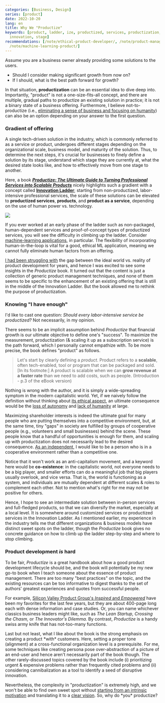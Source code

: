 ```yaml
---
categories: [Business, Design]
series: [product]
date: 2022-10-20
lang: en
title: Why We "Productize"
keywords: [product, ladder, ize, productized, services, productization, book, offering,
  innovation, stage]
recommendations: [/note/ethical-product-developer/, /note/product-management-and-bullshit-job/,
  /note/machine-learning-product/]
---
```


Assume you are a business owner already providing some solutions to the users.

- Should I consider making significant growth from now on?
- If I should, what is the best path forward for growth?

In that situation, **productization** can be an essential idea to dive deep into. Importantly, "product" is not a one-size-fits-all concept, and there are multiple, gradual paths to productize an existing solution in practice; it is not a binary state of a business offering. Furthermore, I believe not-to-productize (i.e., [eliminating a sense of business and focusing on humanity](/note/internet-for-the-people/)) can also be an option depending on your answer to the first question.

### Gradient of offering

A single tech-driven solution in the industry, which is commonly referred to as a service or product, undergoes different stages depending on the organizational scale, business model, and maturity of the solution. Thus, to determine the next steps, it's crucial for businesses to finely define a solution by its stage, understand which stage they are currently at, what the desired state looks like, and how to effectively move from one stage to another.

Here, a book ***[Productize: The Ultimate Guide to Turning Professional Services into Scalable Products](https://www.vecteris.com/productize-book-tools)*** nicely highlights such a gradient with a concept called **[Innovation Ladder](https://www.vecteris.com/blog/productization-turning-services-into-products)**; starting from non-productized, labor-intensive professional services, the scale of these solutions can be elevated to **productized services**, **products**, and **product as a service**, depending on the use of human power vs. technology.

<a href="https://www.amazon.ca/Productize-Ultimate-Professional-Services-Scalable/dp/1736929615?&linkCode=li2&tag=takuti-20&linkId=8d5c50205e1fe0eab92df479fb5d13cc&language=en_CA&ref_=as_li_ss_il" target="_blank"><img border="0" src="//ws-na.amazon-adsystem.com/widgets/q?_encoding=UTF8&ASIN=1736929615&Format=_SL160_&ID=AsinImage&MarketPlace=CA&ServiceVersion=20070822&WS=1&tag=takuti-20&language=en_CA" ></a><img src="https://ir-ca.amazon-adsystem.com/e/ir?t=takuti-20&language=en_CA&l=li2&o=15&a=1736929615" width="1" height="1" border="0" alt="" style="border:none !important; margin:0px !important;" />

If you ever worked at an early phase of the ladder such as non-packaged, human-dependent services and proof-of-concept types of productized services, you will see the difficulty in climbing up the ladder. Consider [machine-learning applications](/note/machine-learning-product/), in particular. The flexibility of incorporating human-in-the-loop is vital for a good, ethical ML application, meaning we cannot fully eliminate human factors from an offering.

[I had been struggling with](/note/becoming-a-product-manager/) the gap between the ideal world vs. reality of product development for years, and hence I was excited to see some insights in the *Productize* book. It turned out that the content is just a collection of generic product management techniques, and none of them seems to be specific to the enhancement of an existing offering that is still in the middle of the Innovation Ladder. But the book allowed me to rethink the purpose of productization.

### Knowing "I have enough"

I'd like to cast one question: *Should every labor-intensive service be productized?* Not necessarily, in my opinion.

There seems to be an implicit assumption behind *Productize* that financial growth is our ultimate objective to define one's "success". To maximize the measurement, productization (& scaling it up as a subscription service) is the path forward, which I personally cannot empathize with. To be more precise, the book defines "product" as follows.

> Let's start by clearly defining a *product*. Product refers to a **scalable**, often tech-enabled, tool or program that can be packaged and sold. [In its footnote:] A product is scalable when we can **grow revenue at a faster rate** than we need to add costs, such as people. (Introduction - p.3 of the eBook version)

Nothing is wrong with the author, and it is simply a wide-spreading symptom in the modern capitalistic world. Yet, if we naively follow the definition without thinking about [its ethical aspect](/note/foundations-of-humane-technology/), an ultimate consequence would be the [loss of autonomy](/note/autonomy-vs-algorithmic-recommendation/) and [lack of humanity](/note/internet-for-the-people/) at large.

Maximizing shareholder interests is indeed the ultimate goal for many people who are putting themselves into a competitive environment, but, at the same time, tiny "gaps" in society are fulfilled by groups of cooperative people (e.g., volunteers and small businesses) behind the scene. These people know that a handful of opportunities is enough for them, and scaling up with productization does not necessarily lead to the desired consequence. [As an independent](/note/first-month-as-self-employed/), I would like to be a person who is in a cooperative environment rather than a competitive one.

Notice that it won't work as an anti-capitalism movement, and a keyword here would be **co-existence**: in the capitalistic world, not everyone needs to be a big player, and smaller efforts can do a meaningful job that big players usually overlook, and vice versa. That is, the world is functioning as a system, and individuals are mutually dependent at different scales & roles to complement each other. Not to mention what's right for me may not be positive for others.

Hence, I hope to see an intermediate solution between in-person services and full-fledged products, so that we can diversify the market, especially at a local level. It is somewhere around customized services or productized services in the Innovation Ladder. As I mentioned earlier, my experience in the industry tells me that different organizations & business models have distinct sweet spots on the ladder, though the *Productize* book gives no concrete guidance on how to climb up the ladder step-by-step and where to stop climbing.

### Product development *is* hard

To be fair, *Productize* is a great handbook about how a good product development lifecycle should be, and the book will potentially be my new go-to book when I teach someone about the essence of product management. There are too many "best practices" on the topic, and the existing resources can be too informative to digest thanks to the set of authors' greatest experiences and quotes from successful people.

For example, [Silicon Valley Product Group's *Inspired* and *Empowered*](https://www.svpg.com/inspired-and-empowered/) have been my favorites for the last few years, but they are about 400-page long each with dense information and case studies. Or, you can name whichever classics business leaders might like, such as *The Lean Startup, Crossing the Chasm,* or *The Innovator's Dilemma.* By contrast, *Productize* is a handy swiss army knife that has not-too-many functions.

Last but not least, what I like about the book is the strong emphasis on creating a product \*with\* customers. Here, setting a proper tone (alignment) at a cross-functional organization level is a prerequisite. For me, some techniques like creating persona pose over-abstraction of a picture of an end-user and hence aren't necessarily part of the book though. The other rarely-discussed topics covered by the book include (i) prioritizing urgent & expensive problems rather than frequently cited problems and (ii) considering cannibalization as a tool to identify a seed of disruptive innovation.

Nevertheless, the complexity in "productization" is extremely high, and we won't be able to find own sweet spot without [starting from an intrinsic motivation](/note/product-management-and-bullshit-job/) and translating it to a [clear vision](/note/definition-of-done/). So, why do \*you\* productize?
